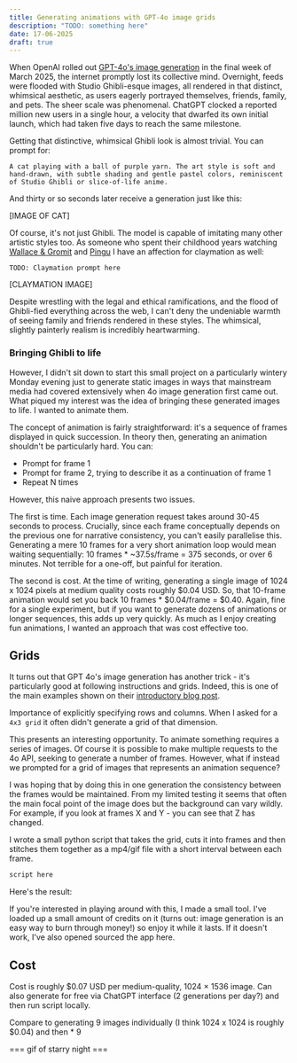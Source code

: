 ```yaml
---
title: Generating animations with GPT-4o image grids
description: "TODO: something here"
date: 17-06-2025
draft: true
---
```


When OpenAI rolled out [GPT-4o's image generation](https://openai.com/index/introducing-4o-image-generation/) in the final week of March 2025, the internet promptly lost its collective mind. Overnight, feeds were flooded with Studio Ghibli-esque images, all rendered in that distinct, whimsical aesthetic, as users eagerly portrayed themselves, friends, family, and pets. The sheer scale was phenomenal. ChatGPT clocked a reported million new users in a single hour, a velocity that dwarfed its own initial launch, which had taken five days to reach the same milestone.

Getting that distinctive, whimsical Ghibli look is almost trivial. You can prompt for:

```
A cat playing with a ball of purple yarn. The art style is soft and hand-drawn, with subtle shading and gentle pastel colors, reminiscent of Studio Ghibli or slice-of-life anime.
```

And thirty or so seconds later receive a generation just like this:

[IMAGE OF CAT]

Of course, it's not just Ghibli. The model is capable of imitating many other artistic styles too. As someone who spent their childhood years watching [Wallace & Gromit](https://en.wikipedia.org/wiki/Wallace_%26_Gromit) and [Pingu](https://en.wikipedia.org/wiki/Pingu) I have an affection for claymation as well:

```
TODO: Claymation prompt here
```

[CLAYMATION IMAGE]

Despite wrestling with the legal and ethical ramifications, and the flood of Ghibli-fied everything across the web, I can't deny the undeniable warmth of seeing family and friends rendered in these styles. The whimsical, slightly painterly realism is incredibly heartwarming.

### Bringing Ghibli to life

However, I didn't sit down to start this small project on a particularly wintery Monday evening just to generate static images in ways that mainstream media had covered extensively when 4o image generation first came out. What piqued my interest was the idea of bringing these generated images to life. I wanted to animate them.

The concept of animation is fairly straightforward: it's a sequence of frames displayed in quick succession. In theory then, generating an animation shouldn't be particularly hard. You can:

- Prompt for frame 1
- Prompt for frame 2, trying to describe it as a continuation of frame 1
- Repeat N times

However, this naive approach presents two issues.

The first is time. Each image generation request takes around 30-45 seconds to process. Crucially, since each frame conceptually depends on the previous one for narrative consistency, you can't easily parallelise this. Generating a mere 10 frames for a very short animation loop would mean waiting sequentially: 10 frames \* ~37.5s/frame = 375 seconds, or over 6 minutes. Not terrible for a one-off, but painful for iteration.

The second is cost. At the time of writing, generating a single image of 1024 x 1024 pixels at medium quality costs roughly $0.04 USD. So, that 10-frame animation would set you back 10 frames \* $0.04/frame = $0.40. Again, fine for a single experiment, but if you want to generate dozens of animations or longer sequences, this adds up very quickly. As much as I enjoy creating fun animations, I wanted an approach that was cost effective too.

## Grids

It turns out that GPT 4o's image generation has another trick - it's particularly good at following instructions and grids. Indeed, this is one of the main examples shown on their [introductory blog post](https://openai.com/index/introducing-4o-image-generation/).

Importance of explicitly specifying rows and columns. When I asked for a `4x3 grid` it often didn't generate a grid of that dimension.

This presents an interesting opportunity. To animate something requires a series of images. Of course it is possible to make multiple requests to the 4o API, seeking to generate a number of frames. However, what if instead we prompted for a grid of images that represents an animation sequence?

I was hoping that by doing this in one generation the consistency between the frames would be maintained. From my limited testing it seems that often the main focal point of the image does but the background can vary wildly. For example, if you look at frames X and Y - you can see that Z has changed.

I wrote a small python script that takes the grid, cuts it into frames and then stitches them together as a mp4/gif file with a short interval between each frame.

```python
script here
```

Here's the result:

If you're interested in playing around with this, I made a small tool. I've loaded up a small amount of credits on it (turns out: image generation is an easy way to burn through money!) so enjoy it while it lasts. If it doesn't work, I've also opened sourced the app here.

## Cost

Cost is roughly $0.07 USD per medium-quality, 1024 × 1536 image. Can also generate for free via ChatGPT interface (2 generations per day?) and then run script locally.

Compare to generating 9 images individually (I think 1024 x 1024 is roughly $0.04) and then \* 9

=== gif of starry night ===
